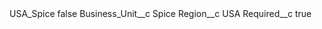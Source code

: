 <?xml version="1.0" encoding="UTF-8"?>
<CustomMetadata xmlns="http://soap.sforce.com/2006/04/metadata" xmlns:xsi="http://www.w3.org/2001/XMLSchema-instance" xmlns:xsd="http://www.w3.org/2001/XMLSchema">
    <label>USA_Spice</label>
    <protected>false</protected>
    <values>
        <field>Business_Unit__c</field>
        <value xsi:type="xsd:string">Spice</value>
    </values>
    <values>
        <field>Region__c</field>
        <value xsi:type="xsd:string">USA</value>
    </values>
    <values>
        <field>Required__c</field>
        <value xsi:type="xsd:boolean">true</value>
    </values>
</CustomMetadata>
